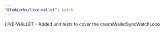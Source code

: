 ```yaml
---
"@ledgerhq/live-wallet": patch
---
```


LIVE-WALLET - Added unit tests to cover the createWalletSyncWatchLoop

